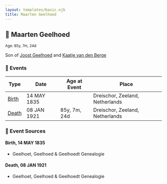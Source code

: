 ```yaml
---
layout: templates/basic.njk
title: Maarten Geelhoed
---
```

## 🔵 Maarten Geelhoed
<small>Age: 85y, 7m, 24d</small>

Son of [Joost Geelhoed](/people/7/72031888) and [Kaatje van den Berge](/people/3/32271874)

### 📆 Events

Type | Date | Age at Event | Place
------ | ------ | ------ | ------
[Birth](#event-event-2) | 14 MAY 1835 |  | Dreischor, Zeeland, Netherlands
[Death](#event-event-3) | 08 JAN 1921 | 85y, 7m, 24d | Dreischor, Zeeland, Netherlands

### 📰 Event Sources

#### <a id="event-event-2"></a> Birth, 14 MAY 1835
* Geelhoet, Geelhoed & Geelhoedt Genealogie

#### <a id="event-event-3"></a> Death, 08 JAN 1921
* Geelhoet, Geelhoed & Geelhoedt Genealogie